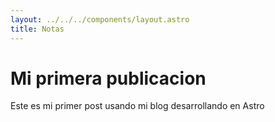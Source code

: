 ```yaml
---
layout: ../../../components/layout.astro
title: Notas
---
```


# Mi primera publicacion

Este es mi primer post usando mi blog desarrollando en Astro